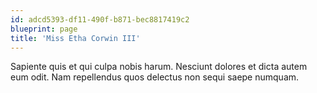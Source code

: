 ```yaml
---
id: adcd5393-df11-490f-b871-bec8817419c2
blueprint: page
title: 'Miss Etha Corwin III'
---
```

Sapiente quis et qui culpa nobis harum. Nesciunt dolores et dicta autem eum odit. Nam repellendus quos delectus non sequi saepe numquam.